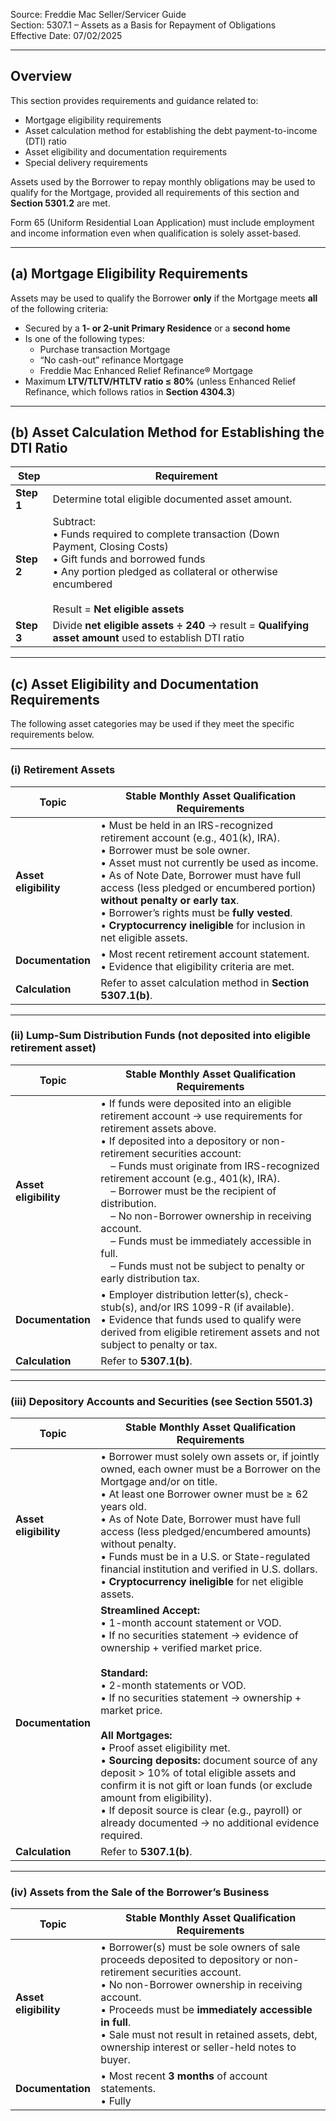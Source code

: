 Source: Freddie Mac Seller/Servicer Guide  
Section: 5307.1 – Assets as a Basis for Repayment of Obligations  
Effective Date: 07/02/2025  

---

## Overview  

This section provides requirements and guidance related to:  
- Mortgage eligibility requirements  
- Asset calculation method for establishing the debt payment-to-income (DTI) ratio  
- Asset eligibility and documentation requirements  
- Special delivery requirements  

Assets used by the Borrower to repay monthly obligations may be used to qualify for the Mortgage, provided all requirements of this section and **Section 5301.2** are met.  

Form 65 (Uniform Residential Loan Application) must include employment and income information even when qualification is solely asset-based.  

---

## (a) Mortgage Eligibility Requirements  

Assets may be used to qualify the Borrower **only** if the Mortgage meets **all** of the following criteria:

- Secured by a **1- or 2-unit Primary Residence** or a **second home**  
- Is one of the following types:  
  - Purchase transaction Mortgage  
  - “No cash-out” refinance Mortgage  
  - Freddie Mac Enhanced Relief Refinance® Mortgage  
- Maximum **LTV/TLTV/HTLTV ratio ≤ 80%** (unless Enhanced Relief Refinance, which follows ratios in **Section 4304.3**)  

---

## (b) Asset Calculation Method for Establishing the DTI Ratio  

| Step | Requirement |
|------|--------------|
| **Step 1** | Determine total eligible documented asset amount. |
| **Step 2** | Subtract: <br>• Funds required to complete transaction (Down Payment, Closing Costs) <br>• Gift funds and borrowed funds <br>• Any portion pledged as collateral or otherwise encumbered <br><br>Result = **Net eligible assets** |
| **Step 3** | Divide **net eligible assets ÷ 240** → result = **Qualifying asset amount** used to establish DTI ratio |

---

## (c) Asset Eligibility and Documentation Requirements  

The following asset categories may be used if they meet the specific requirements below.

---

### (i) Retirement Assets  

| Topic | Stable Monthly Asset Qualification Requirements |
|--------|------------------------------------------------|
| **Asset eligibility** | • Must be held in an IRS-recognized retirement account (e.g., 401(k), IRA). <br>• Borrower must be sole owner. <br>• Asset must not currently be used as income. <br>• As of Note Date, Borrower must have full access (less pledged or encumbered portion) **without penalty or early tax**. <br>• Borrower’s rights must be **fully vested**. <br>• **Cryptocurrency ineligible** for inclusion in net eligible assets. |
| **Documentation** | • Most recent retirement account statement. <br>• Evidence that eligibility criteria are met. |
| **Calculation** | Refer to asset calculation method in **Section 5307.1(b)**. |

---

### (ii) Lump-Sum Distribution Funds (not deposited into eligible retirement asset)  

| Topic | Stable Monthly Asset Qualification Requirements |
|--------|------------------------------------------------|
| **Asset eligibility** | • If funds were deposited into an eligible retirement account → use requirements for retirement assets above. <br>• If deposited into a depository or non-retirement securities account: <br> – Funds must originate from IRS-recognized retirement account (e.g., 401(k), IRA). <br> – Borrower must be the recipient of distribution. <br> – No non-Borrower ownership in receiving account. <br> – Funds must be immediately accessible in full. <br> – Funds must not be subject to penalty or early distribution tax. |
| **Documentation** | • Employer distribution letter(s), check-stub(s), and/or IRS 1099-R (if available). <br>• Evidence that funds used to qualify were derived from eligible retirement assets and not subject to penalty or tax. |
| **Calculation** | Refer to **5307.1(b)**. |

---

### (iii) Depository Accounts and Securities (see Section 5501.3)  

| Topic | Stable Monthly Asset Qualification Requirements |
|--------|------------------------------------------------|
| **Asset eligibility** | • Borrower must solely own assets or, if jointly owned, each owner must be a Borrower on the Mortgage and/or on title. <br>• At least one Borrower owner must be ≥ 62 years old. <br>• As of Note Date, Borrower must have full access (less pledged/encumbered amounts) without penalty. <br>• Funds must be in a U.S. or State-regulated financial institution and verified in U.S. dollars. <br>• **Cryptocurrency ineligible** for net eligible assets. |
| **Documentation** | **Streamlined Accept:** <br>• 1-month account statement or VOD. <br>• If no securities statement → evidence of ownership + verified market price. <br><br>**Standard:** <br>• 2-month statements or VOD. <br>• If no securities statement → ownership + market price. <br><br>**All Mortgages:** <br>• Proof asset eligibility met. <br>• **Sourcing deposits:** document source of any deposit > 10% of total eligible assets and confirm it is not gift or loan funds (or exclude amount from eligibility). <br>• If deposit source is clear (e.g., payroll) or already documented → no additional evidence required. |
| **Calculation** | Refer to **5307.1(b)**. |

---

### (iv) Assets from the Sale of the Borrower’s Business  

| Topic | Stable Monthly Asset Qualification Requirements |
|--------|------------------------------------------------|
| **Asset eligibility** | • Borrower(s) must be sole owners of sale proceeds deposited to depository or non-retirement securities account. <br>• No non-Borrower ownership in receiving account. <br>• Proceeds must be **immediately accessible in full**. <br>• Sale must not result in retained assets, debt, ownership interest or seller-held notes to buyer. |
| **Documentation** | • Most recent **3 months** of account statements. <br>• Fully
